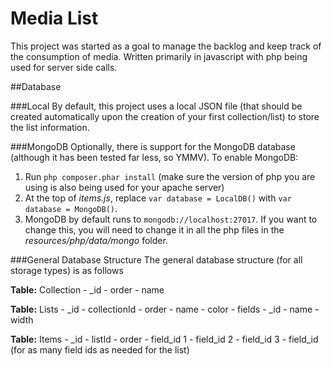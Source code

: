 Media List
=============
This project was started as a goal to manage the backlog and keep track of the consumption of media. Written primarily in javascript with php being used for server side calls.

##Database

###Local
By default, this project uses a local JSON file (that should be created automatically upon the creation of your first collection/list) to store the list information.

###MongoDB
Optionally, there is support for the MongoDB database (although it has been tested far less, so YMMV). To enable MongoDB:
1. Run `php composer.phar install` (make sure the version of php you are using is also being used for your apache server)
2. At the top of *items.js*, replace `var database = LocalDB()` with `var database = MongoDB()`.
3. MongoDB by default runs to `mongodb://localhost:27017`. If you want to change this, you will need to change it in all the php files in the *resources/php/data/mongo* folder.

###General Database Structure
The general database structure (for all storage types) is as follows

**Table:** Collection
    - _id
    - order
    - name

**Table:** Lists
    - _id
    - collectionId
    - order
    - name
    - color
    - fields
        - _id
        - name
        - width

**Table:** Items
    - _id
    - listId
    - order
    - field_id 1
    - field_id 2
    - field_id 3
    - field_id (for as many field ids as needed for the list)